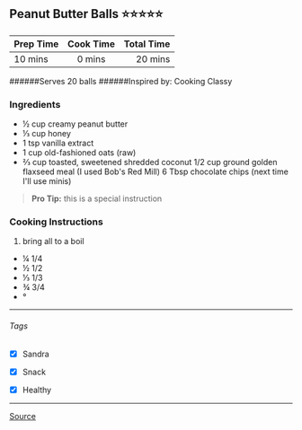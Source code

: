 ## Peanut Butter Balls :star::star::star::star::star:

| Prep Time  | Cook Time    | Total Time  |
| ---------- |:------------:| -----------:|
| 10 mins    | 0 mins      | 20 mins     |


######Serves 20 balls
######Inspired by: Cooking Classy

### Ingredients

* ½ cup creamy peanut butter
* ⅓ cup honey
* 1 tsp vanilla extract
* 1 cup old-fashioned oats (raw)
* ⅔ cup toasted, sweetened shredded coconut
1/2 cup ground golden flaxseed meal (I used Bob's Red Mill)
6 Tbsp chocolate chips (next time I'll use minis)

> **Pro Tip:** this is a special instruction

### Cooking Instructions

1. bring all to a boil

* ¼ 1/4
* ½ 1/2
* ⅓ 1/3
* ¾ 3/4
* °
---

###### Tags
- [x] Sandra
- [x] Snack
- [x] Healthy


---

[Source](http://paleogrubs.com/lime-energy-bite-recipe)

